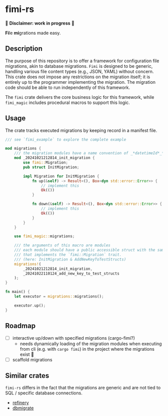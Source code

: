# fimi-rs
🚧 **Disclaimer: work in progress** 🚧

**Fi**le **mi**grations made easy.

## Description

The purpose of this repository is to offer a framework for configuration file migrations, akin to database migrations. `Fimi` is designed to be generic, handling various file content types (e.g., JSON, YAML) without concern.
This crate does not impose any restrictions on the migration itself; it is entirely up to the programmer implementing the migration. The migration code should be able to run independently of this framework.

The `fimi` crate delivers the core business logic for this framework, while `fimi_magic` includes procedural macros to support this logic.

## Usage

The crate tracks executed migrations by keeping record in a manifest file.

```rust
/// see `fimi_example` to explore the complete example

mod migrations {
    /// the migration modules have a name convention of _*datetimeId*_*migration_name*
    mod _20241021212814_init_migration {
        use fimi::Migration;
        pub struct InitMigration;

        impl Migration for InitMigration {
            fn up(&self) -> Result<(), Box<dyn std::error::Error>> {
                // implement this
                Ok(())
            }

            fn down(&self) -> Result<(), Box<dyn std::error::Error>> {
                // implement this
                Ok(())
            }
        }
    }

    use fimi_magic::migrations;

    /// the arguments of this macro are modules
    /// each module should have a public accessible struct with the same name as the migration 
    /// that implements the `fimi::Migration` trait.
    /// (here: InitMigration & AddNewKeyToTestStructs)
    migrations!(
        _20241021212814_init_migration,
        _20241022110124_add_new_key_to_test_structs
    );
}

fn main() {
    let executor = migrations::migrations();

    executor.up();
}
```

## Roadmap

- [ ] interactive up/down with specified migrations (cargo-fimi?)
    - needs dynamically loading of the migration modules when executing from cli (e.g. with `cargo fimi`) in the project where the migrations exist 🤔
- [ ] scaffold migrations

## Similar crates

`fimi-rs` differs in the fact that the migrations are generic and are not tied to SQL / specific database connections.

- [refinery](https://github.com/rust-db/refinery)
- [dbmigrate](https://github.com/Keats/dbmigrate)
